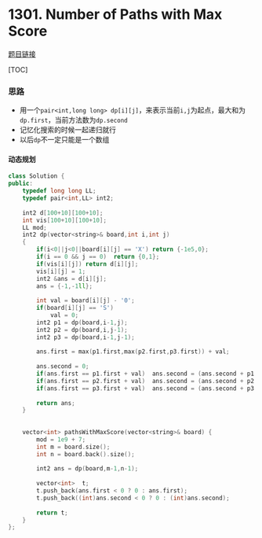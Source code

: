 # 1301. Number of Paths with Max Score

[题目链接](https://leetcode.com/problems/number-of-paths-with-max-score/)

[TOC]

### 思路

* 用一个`pair<int,long long> dp[i][j]`，来表示当前`i,j`为起点，最大和为`dp.first`，当前方法数为`dp.second`
* 记忆化搜索的时候一起递归就行
* 以后`dp`不一定只能是一个数组

#### 动态规划

```cpp
class Solution {
public:
    typedef long long LL;
    typedef pair<int,LL> int2;
    
    int2 d[100+10][100+10];
    int vis[100+10][100+10];
    LL mod;
    int2 dp(vector<string>& board,int i,int j)
    {
        if(i<0||j<0||board[i][j] == 'X') return {-1e5,0};
        if(i == 0 && j == 0)  return {0,1};
        if(vis[i][j]) return d[i][j];
        vis[i][j] = 1;
        int2 &ans = d[i][j];
        ans = {-1,-1ll};
        
        int val = board[i][j] - '0';
        if(board[i][j] == 'S')
            val = 0;
        int2 p1 = dp(board,i-1,j);
        int2 p2 = dp(board,i,j-1);
        int2 p3 = dp(board,i-1,j-1);
        
        ans.first = max(p1.first,max(p2.first,p3.first)) + val;
        
        ans.second = 0;
        if(ans.first == p1.first + val)  ans.second = (ans.second + p1.second)%mod;
        if(ans.first == p2.first + val)  ans.second = (ans.second + p2.second)%mod;
        if(ans.first == p3.first + val)  ans.second = (ans.second + p3.second)%mod;
        
        return ans;
    }
    
    
    vector<int> pathsWithMaxScore(vector<string>& board) {
        mod = 1e9 + 7;
        int m = board.size();
        int n = board.back().size();
        
        int2 ans = dp(board,m-1,n-1);
        
        vector<int>  t;
        t.push_back(ans.first < 0 ? 0 : ans.first);
        t.push_back((int)ans.second < 0 ? 0 : (int)ans.second);
        
        return t;
    }
};
```

